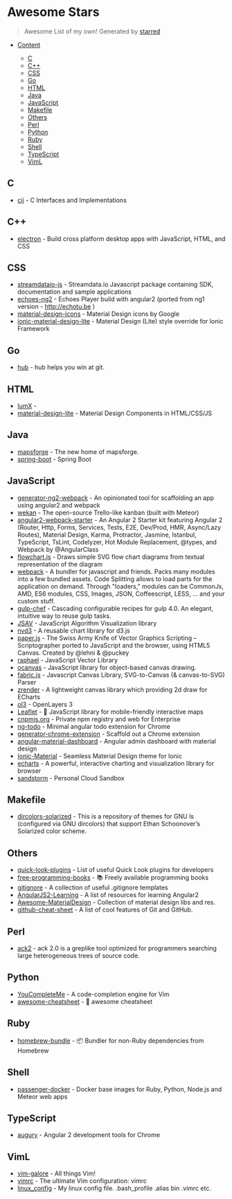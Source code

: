 # Awesome Stars

> Awesome List of my own!  Generated by [starred](https://github.com/maguowei/starred)


- [Content](#starred)


    - [C](#c)
    - [C++](#c++)
    - [CSS](#css)
    - [Go](#go)
    - [HTML](#html)
    - [Java](#java)
    - [JavaScript](#javascript)
    - [Makefile](#makefile)
    - [Others](#others)
    - [Perl](#perl)
    - [Python](#python)
    - [Ruby](#ruby)
    - [Shell](#shell)
    - [TypeScript](#typescript)
    - [VimL](#viml)

## C

* [cii](https://github.com/drh/cii) - C Interfaces and Implementations

## C++

* [electron](https://github.com/electron/electron) - Build cross platform desktop apps with JavaScript, HTML, and CSS

## CSS

* [streamdataio-js](https://github.com/streamdataio/streamdataio-js) - Streamdata.io Javascript package containing SDK, documentation and sample applications
* [echoes-ng2](https://github.com/orizens/echoes-ng2) - Echoes Player build with angular2 (ported from ng1 version - http://echotu.be )
* [material-design-icons](https://github.com/google/material-design-icons) - Material Design icons by Google
* [ionic-material-design-lite](https://github.com/delta98/ionic-material-design-lite) - Material Design (Lite) style override for Ionic Framework

## Go

* [hub](https://github.com/github/hub) - hub helps you win at git.

## HTML

* [lumX](https://github.com/lumapps/lumX) - 
* [material-design-lite](https://github.com/google/material-design-lite) - Material Design Components in HTML/CSS/JS

## Java

* [mapsforge](https://github.com/mapsforge/mapsforge) - The new home of mapsforge.
* [spring-boot](https://github.com/spring-projects/spring-boot) - Spring Boot

## JavaScript

* [generator-ng2-webpack](https://github.com/cmelion/generator-ng2-webpack) - An opinionated tool for scaffolding an app using angular2 and webpack
* [wekan](https://github.com/wekan/wekan) - The open-source Trello-like kanban (built with Meteor)
* [angular2-webpack-starter](https://github.com/AngularClass/angular2-webpack-starter) - An Angular 2 Starter kit featuring Angular 2 (Router, Http, Forms, Services, Tests, E2E, Dev/Prod, HMR, Async/Lazy Routes), Material Design, Karma, Protractor, Jasmine, Istanbul, TypeScript, TsLint, Codelyzer, Hot Module Replacement, @types, and Webpack by @AngularClass
* [flowchart.js](https://github.com/adrai/flowchart.js) - Draws simple SVG flow chart diagrams from textual representation of the diagram
* [webpack](https://github.com/webpack/webpack) - A bundler for javascript and friends. Packs many modules into a few bundled assets. Code Splitting allows to load parts for the application on demand. Through "loaders," modules can be CommonJs, AMD, ES6 modules, CSS, Images, JSON, Coffeescript, LESS, ... and your custom stuff.
* [gulp-chef](https://github.com/gulp-cookery/gulp-chef) - Cascading configurable recipes for gulp 4.0. An elegant, intuitive way to reuse gulp tasks.
* [JSAV](https://github.com/vkaravir/JSAV) - JavaScript Algorithm Visualization library
* [nvd3](https://github.com/nvd3-community/nvd3) - A reusable chart library for d3.js
* [paper.js](https://github.com/paperjs/paper.js) - The Swiss Army Knife of Vector Graphics Scripting – Scriptographer ported to JavaScript and the browser, using HTML5 Canvas. Created by @lehni & @puckey
* [raphael](https://github.com/DmitryBaranovskiy/raphael) - JavaScript Vector Library
* [ocanvas](https://github.com/koggdal/ocanvas) - JavaScript library for object-based canvas drawing.
* [fabric.js](https://github.com/kangax/fabric.js) - Javascript Canvas Library, SVG-to-Canvas (& canvas-to-SVG) Parser
* [zrender](https://github.com/ecomfe/zrender) - A lightweight canvas library which providing 2d draw for ECharts
* [ol3](https://github.com/openlayers/ol3) - OpenLayers 3
* [Leaflet](https://github.com/Leaflet/Leaflet) - :leaves: JavaScript library for mobile-friendly interactive maps
* [cnpmjs.org](https://github.com/cnpm/cnpmjs.org) - Private npm registry and web for Enterprise
* [ng-todo](https://github.com/davidtran/ng-todo) - Minimal angular todo extension for Chrome
* [generator-chrome-extension](https://github.com/yeoman/generator-chrome-extension) - Scaffold out a Chrome extension
* [angular-material-dashboard](https://github.com/flatlogic/angular-material-dashboard) - Angular admin dashboard with material design
* [Ionic-Material](https://github.com/zachfitz/Ionic-Material) - Seamless Material Design theme for Ionic
* [echarts](https://github.com/ecomfe/echarts) - A powerful, interactive charting and visualization library for browser
* [sandstorm](https://github.com/sandstorm-io/sandstorm) - Personal Cloud Sandbox

## Makefile

* [dircolors-solarized](https://github.com/seebi/dircolors-solarized) - This is a repository of themes for GNU ls (configured via GNU dircolors) that support Ethan Schoonover’s Solarized color scheme.

## Others

* [quick-look-plugins](https://github.com/sindresorhus/quick-look-plugins) - List of useful Quick Look plugins for developers
* [free-programming-books](https://github.com/vhf/free-programming-books) - :books: Freely available programming books
* [gitignore](https://github.com/github/gitignore) - A collection of useful .gitignore templates
* [AngularJS2-Learning](https://github.com/jmcunningham/AngularJS2-Learning) - A list of resources for learning Angular2
* [Awesome-MaterialDesign](https://github.com/lightSky/Awesome-MaterialDesign) - Collection of material design libs and res.
* [github-cheat-sheet](https://github.com/tiimgreen/github-cheat-sheet) - A list of cool features of Git and GitHub.

## Perl

* [ack2](https://github.com/petdance/ack2) - ack 2.0 is a greplike tool optimized for programmers searching large heterogeneous trees of source code.

## Python

* [YouCompleteMe](https://github.com/Valloric/YouCompleteMe) - A code-completion engine for Vim
* [awesome-cheatsheet](https://github.com/detailyang/awesome-cheatsheet) - :beers: awesome cheatsheet

## Ruby

* [homebrew-bundle](https://github.com/Homebrew/homebrew-bundle) - :package: Bundler for non-Ruby dependencies from Homebrew

## Shell

* [passenger-docker](https://github.com/phusion/passenger-docker) - Docker base images for Ruby, Python, Node.js and Meteor web apps

## TypeScript

* [augury](https://github.com/rangle/augury) - Angular 2 development tools for Chrome

## VimL

* [vim-galore](https://github.com/mhinz/vim-galore) - All things Vim!
* [vimrc](https://github.com/amix/vimrc) - The ultimate Vim configuration: vimrc
* [linux_config](https://github.com/wklken/linux_config) - My linux config file. .bash_profile .alias bin .vimrc etc.

